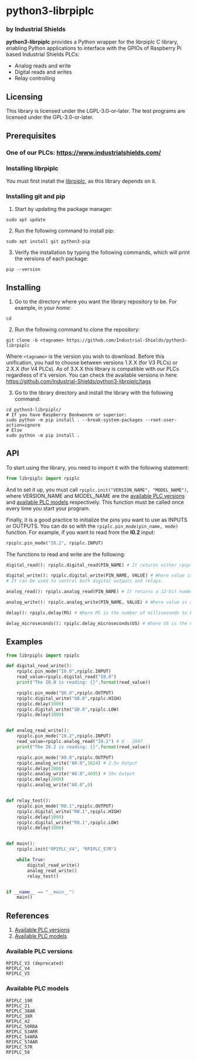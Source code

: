 # python3-librpiplc
### by Industrial Shields

**python3-librpiplc** provides a Python wrapper for the librpiplc C library, enabling Python applications to interface with the GPIOs of Raspberry Pi based Industrial Shields PLCs:
* Analog reads and write
* Digital reads and writes
* Relay controlling


## Licensing
This library is licensed under the LGPL-3.0-or-later. The test programs are licensed under the GPL-3.0-or-later.


## Prerequisites

### One of our PLCs: https://www.industrialshields.com/


### Installing librpiplc

You must first install the [librpiplc](https://github.com/Industrial-Shields/librpiplc), as this library depends on it.


### Installing git and pip

1. Start by updating the package manager:
```
sudo apt update
```

2. Run the following command to install pip:
```
sudo apt install git python3-pip
```

3. Verify the installation by typing the following commands, which will print the versions of each package:
```
pip --version
```



## Installing

1. Go to the directory where you want the library repository to be. For example, in your *home*:
```
cd
```

2. Run the following command to clone the repository:
```
git clone -b <tagname> https://github.com/Industrial-Shields/python3-librpiplc
```
Where `<tagname>` is the version you wish to download. Before this unification, you had to choose between versions 1.X.X (for V3 PLCs) or 2.X.X (for V4 PLCs). As of 3.X.X this library is compatible with our PLCs regardless of it's version.
You can check the available versions in here: https://github.com/Industrial-Shields/python3-librpiplc/tags

3. Go to the library directory and install the library with the following command:
```
cd python3-librpiplc/
# If you have Raspberry Bookwoorm or superior:
sudo python -m pip install . --break-system-packages --root-user-action=ignore
# Else
sudo python -m pip install .
```


## API
To start using the library, you need to import it with the following statement:
``` python
from librpiplc import rpiplc
```

And to set it up, you must call `rpiplc.init("VERSION_NAME", "MODEL_NAME")`, where VERSION_NAME and MODEL_NAME are the [available PLC versions](#available-versions) and [available PLC models](#available-models) respectively. This function must be called once every time you start your program.

Finally, it is a good practice to initialize the pins you want to use as INPUTS or OUTPUTS. You can do so with the `rpiplc.pin_mode(pin_name, mode)` function. For example, if you want to read from the **I0.2** input:
``` python
rpiplc.pin_mode("I0.2", rpiplc.INPUT)
```

The functions to read and write are the following:
``` python
digital_read(): rpiplc.digital_read(PIN_NAME) # It returns either rpiplc.HIGH (enabled) or rpiplc.LOW (disabled)

digital_write(): rpiplc.digital_write(PIN_NAME, VALUE) # Where value is either rpiplc.HIGH (enabled) or rpiplc.LOW (disabled)
# It can be used to control both digital outputs and relays.

analog_read(): rpiplc.analog_read(PIN_NAME) # It returns a 12-bit number that goes from 0 to 4095 (0 to 10V)

analog_write(): rpiplc.analog_write(PIN_NAME, VALUE) # Where value is a 12-bit number that goes from 0 to 4095 (0 to 10V)

delay(): rpiplc.delay(MS) # Where MS is the number of milliseconds to block the execution before continuing

delay_microseconds(): rpiplc.delay_microseconds(US) # Where US is the number of microseconds to block the execution before continuing
```



## Examples

``` python
from librpiplc import rpiplc

def digital_read_write():
	rpiplc.pin_mode("I0.0",rpiplc.INPUT)
	read_value=rpiplc.digital_read("I0.0")
	print("The I0.0 is reading: {}".format(read_value))

	rpiplc.pin_mode("Q0.0",rpiplc.OUTPUT)
	rpiplc.digital_write("Q0.0",rpiplc.HIGH)
	rpiplc.delay(1000)
	rpiplc.digital_write("Q0.0",rpiplc.LOW)
	rpiplc.delay(1000)


def analog_read_write():
	rpiplc.pin_mode("I0.2",rpiplc.INPUT)
	read_value=rpiplc.analog_read("I0.2") # 0 - 2047
	print("The I0.2 is reading: {}".format(read_value))

	rpiplc.pin_mode("A0.0",rpiplc.OUTPUT)
	rpiplc.analog_write("A0.0",1024) # 2.5v Output
	rpiplc.delay(2000)
	rpiplc.analog_write("A0.0",4095) # 10v Output
	rpiplc.delay(2000)
	rpiplc.analog_write("A0.0",0)


def relay_test():
	rpiplc.pin_mode("R0.1",rpiplc.OUTPUT)
	rpiplc.digital_write("R0.1",rpiplc.HIGH)
	rpiplc.delay(1000)
	rpiplc.digital_write("R0.1",rpiplc.LOW)
	rpiplc.delay(1000)


def main():
	rpiplc.init("RPIPLC_V4", "RPIPLC_57R")

	while True:
		digital_read_write()
		analog_read_write()
		relay_test()


if __name__ == "__main__":
    main()
```



## References

1. [Available PLC versions](#available-versions)
1. [Available PLC models](#available-models)



### <a name="available-versions"></a>Available PLC versions
```
RPIPLC_V3 (deprecated)
RPIPLC_V4
RPIPLC_V5
```


### <a name="available-models"></a>Available PLC models
```
RPIPLC_19R
RPIPLC_21
RPIPLC_38AR
RPIPLC_38R
RPIPLC_42
RPIPLC_50RRA
RPIPLC_53ARR
RPIPLC_54ARA
RPIPLC_57AAR
RPIPLC_57R
RPIPLC_58
```
